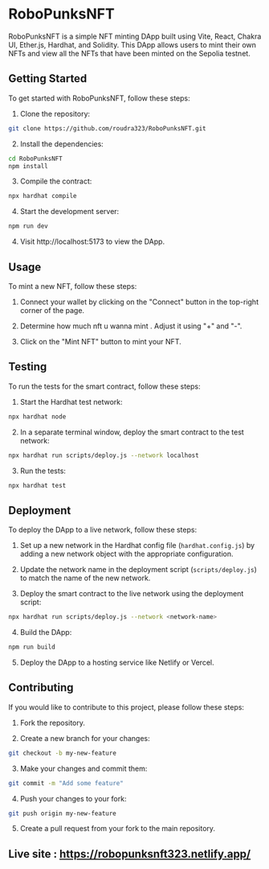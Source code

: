 # RoboPunksNFT

RoboPunksNFT is a simple NFT minting DApp built using Vite, React, Chakra UI, Ether.js, Hardhat, and Solidity. This DApp allows users to mint their own NFTs and view all the NFTs that have been minted on the Sepolia testnet.

## Getting Started

To get started with RoboPunksNFT, follow these steps:

1. Clone the repository:

```bash
git clone https://github.com/roudra323/RoboPunksNFT.git
```

2. Install the dependencies:

```bash
cd RoboPunksNFT
npm install
```
3. Compile the contract:

```bash
npx hardhat compile
```

4. Start the development server:

```bash
npm run dev
```

4. Visit http://localhost:5173 to view the DApp.

## Usage

To mint a new NFT, follow these steps:

1. Connect your wallet by clicking on the "Connect" button in the top-right corner of the page.

2. Determine how much nft u wanna mint . Adjust it using "+" and "-".

3. Click on the "Mint NFT" button to mint your NFT.

## Testing

To run the tests for the smart contract, follow these steps:

1. Start the Hardhat test network:

```bash
npx hardhat node
```

2. In a separate terminal window, deploy the smart contract to the test network:

```bash
npx hardhat run scripts/deploy.js --network localhost
```

3. Run the tests:

```bash
npx hardhat test
```

## Deployment

To deploy the DApp to a live network, follow these steps:

1. Set up a new network in the Hardhat config file (`hardhat.config.js`) by adding a new network object with the appropriate configuration.

2. Update the network name in the deployment script (`scripts/deploy.js`) to match the name of the new network.

3. Deploy the smart contract to the live network using the deployment script:

```bash
npx hardhat run scripts/deploy.js --network <network-name>
```

4. Build the DApp:

```bash
npm run build
```

5. Deploy the DApp to a hosting service like Netlify or Vercel.

## Contributing

If you would like to contribute to this project, please follow these steps:

1. Fork the repository.

2. Create a new branch for your changes:

```bash
git checkout -b my-new-feature
```

3. Make your changes and commit them:

```bash
git commit -m "Add some feature"
```

4. Push your changes to your fork:

```bash
git push origin my-new-feature
```

5. Create a pull request from your fork to the main repository.

## Live site : https://robopunksnft323.netlify.app/

